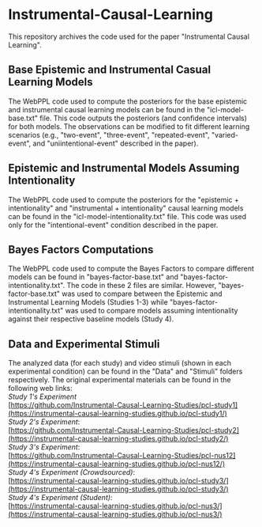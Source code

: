 # Instrumental-Causal-Learning
This repository archives the code used for the paper "Instrumental Causal Learning".

## Base Epistemic and Instrumental Casual Learning Models
The WebPPL code used to compute the posteriors for the base epistemic and instrumental causal learning models can be found in the "icl-model-base.txt" file. This code outputs the posteriors (and confidence intervals) for both models. The observations can be modified to fit different learning scenarios (e.g., "two-event", "three-event", "repeated-event", "varied-event", and "uniintentional-event" described in the paper).

## Epistemic and Instrumental Models Assuming Intentionality
The WebPPL code used to compute the posteriors for the "epistemic + intentionality" and "instrumental + intentionality" causal learning models can be found in the "icl-model-intentionality.txt" file. This code was used only for the "intentional-event" condition described in the paper.

## Bayes Factors Computations
The WebPPL code used to compute the Bayes Factors to compare different models can be found in "bayes-factor-base.txt" and "bayes-factor-intentionality.txt". The code in these 2 files are similar. However, "bayes-factor-base.txt" was used to compare between the Epistemic and Instrumental Learning Models (Studies 1-3) while "bayes-factor-intentionality.txt" was used to compare models assuming intentionality against their respective baseline models (Study 4). 

## Data and Experimental Stimuli
The analyzed data (for each study) and video stimuli (shown in each experimental condition) can be found in the "Data" and "Stimuli" folders respectively. The original experimental materials can be found in the following web links:  
*Study 1's Experiment*  
[https://github.com/Instrumental-Causal-Learning-Studies/pcl-study1](https://instrumental-causal-learning-studies.github.io/pcl-study1/)  
*Study 2's Experiment*:  
[https://github.com/Instrumental-Causal-Learning-Studies/pcl-study2](https://instrumental-causal-learning-studies.github.io/pcl-study2/)  
*Study 3's Experiment*:  
[https://github.com/Instrumental-Causal-Learning-Studies/pcl-nus12](https://instrumental-causal-learning-studies.github.io/pcl-nus12/)  
*Study 4's Experiment (Crowdsourced)*:  
[https://instrumental-causal-learning-studies.github.io/pcl-study3/](https://instrumental-causal-learning-studies.github.io/pcl-study3/)  
*Study 4's Experiment (Student)*:  
[https://instrumental-causal-learning-studies.github.io/pcl-nus3/](https://instrumental-causal-learning-studies.github.io/pcl-nus3/)  
